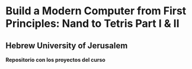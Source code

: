 # Build a Modern Computer from First Principles: Nand to Tetris Part I & II
## Hebrew University of Jerusalem

**Repositorio con los proyectos del curso**